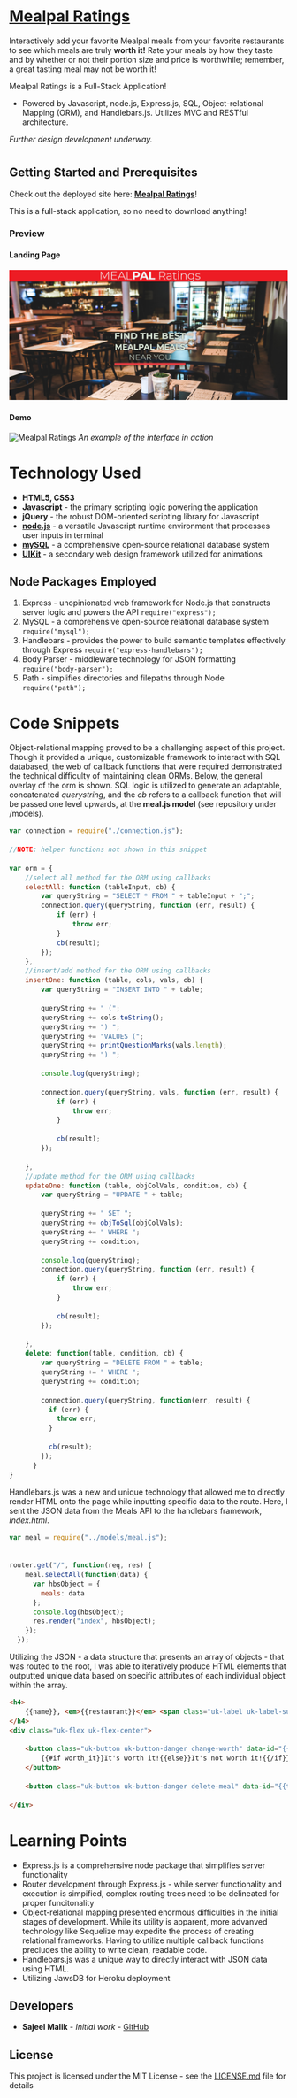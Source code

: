 # [Mealpal Ratings](https://mealpalratings.herokuapp.com/)

Interactively add your favorite Mealpal meals from your favorite restaurants to see which meals are truly **worth it!** Rate your meals by how they taste and by whether or not their portion size and price is worthwhile; remember, a great tasting meal may not be worth it!

Mealpal Ratings is a Full-Stack Application! 

* Powered by Javascript, node.js, Express.js, SQL, Object-relational Mapping (ORM), and Handlebars.js. Utilizes MVC and RESTful architecture.

*Further design development underway.*
#

## Getting Started and Prerequisites

Check out the deployed site here: 
[**Mealpal Ratings**](https://mealpalratings.herokuapp.com/)!

This is a full-stack application, so no need to download anything!

### Preview 

#### Landing Page

![Mealpal Ratings](https://raw.githubusercontent.com/sajeelmalik/Mealpal-Ratings/master/public/assets/previewv2.png "Mealpal Ratings")

#### Demo

![Mealpal Ratings](./public/assets/preview.gif  "Mealpal Ratings")
*An example of the interface in action*


# Technology Used

* **HTML5, CSS3** 
* **Javascript** - the primary scripting logic powering the application
* **jQuery** - the robust DOM-oriented scripting library for Javascript
* [**node.js**](https://nodejs.org/en/) - a versatile Javascript runtime environment that processes user inputs in terminal
* [**mySQL**](https://www.mysql.com/) - a comprehensive open-source relational database system
* [**UIKit**](https://getuikit.com/docs/) - a secondary web design framework utilized for animations


## Node Packages Employed

1. Express - unopinionated web framework for Node.js that constructs server logic and powers the API
``` require("express"); ```
2. MySQL - a comprehensive open-source relational database system
``` require("mysql"); ```
3. Handlebars - provides the power to build semantic templates effectively through Express
``` require("express-handlebars"); ```
4. Body Parser - middleware technology for JSON formatting
``` require("body-parser"); ```
5. Path - simplifies directories and filepaths through Node
``` require("path"); ```

# Code Snippets

Object-relational mapping proved to be a challenging aspect of this project. Though it provided a unique, customizable framework to interact with SQL databased, the web of callback functions that were required demonstrated the technical difficulty of maintaining clean ORMs. Below, the general overlay of the orm is shown. SQL logic is utilized to generate an adaptable, concatenated *querystring*,  and the *cb* refers to a callback function that will be passed one level upwards, at the **meal.js model** (see repository under /models).

```Javascript
var connection = require("./connection.js");

//NOTE: helper functions not shown in this snippet

var orm = {
    //select all method for the ORM using callbacks
    selectAll: function (tableInput, cb) {
        var queryString = "SELECT * FROM " + tableInput + ";";
        connection.query(queryString, function (err, result) {
            if (err) {
                throw err;
            }
            cb(result);
        });
    },
    //insert/add method for the ORM using callbacks
    insertOne: function (table, cols, vals, cb) {
        var queryString = "INSERT INTO " + table;

        queryString += " (";
        queryString += cols.toString();
        queryString += ") ";
        queryString += "VALUES (";
        queryString += printQuestionMarks(vals.length);
        queryString += ") ";

        console.log(queryString);

        connection.query(queryString, vals, function (err, result) {
            if (err) {
                throw err;
            }

            cb(result);
        });

    },
    //update method for the ORM using callbacks
    updateOne: function (table, objColVals, condition, cb) {
        var queryString = "UPDATE " + table;

        queryString += " SET ";
        queryString += objToSql(objColVals);
        queryString += " WHERE ";
        queryString += condition;

        console.log(queryString);
        connection.query(queryString, function (err, result) {
            if (err) {
                throw err;
            }

            cb(result);
        });

    },
    delete: function(table, condition, cb) {
        var queryString = "DELETE FROM " + table;
        queryString += " WHERE ";
        queryString += condition;
    
        connection.query(queryString, function(err, result) {
          if (err) {
            throw err;
          }
    
          cb(result);
        });
      }
}

```
Handlebars.js was a new and unique technology that allowed me to directly render HTML onto the page while inputting specific data to the route. Here, I sent the JSON data from the Meals API to the handlebars framework, *index.html*.
```Javascript
var meal = require("../models/meal.js");


router.get("/", function(req, res) {
    meal.selectAll(function(data) {
      var hbsObject = {
        meals: data
      };
      console.log(hbsObject);
      res.render("index", hbsObject);
    });
  });
```
Utilizing the JSON - a data structure that presents an array of objects - that was routed to the root, I was able to iteratively produce HTML elements that outputted unique data based on specific attributes of each individual object within the array.
```HTML
<h4>
    {{name}}, <em>{{restaurant}}</em> <span class="uk-label uk-label-success">Rating: {{flavor_rating}}</span>
</h4>
<div class="uk-flex uk-flex-center">

    <button class="uk-button uk-button-danger change-worth" data-id="{{id}}" data-worth="{{worth_it}}">
        {{#if worth_it}}It's worth it!{{else}}It's not worth it!{{/if}}
    </button>

    <button class="uk-button uk-button-danger delete-meal" data-id="{{this.id}}">DELETE!</button>

</div>
```

# Learning Points

* Express.js is a comprehensive node package that simplifies server functionality
* Router development through Express.js - while server functionality and execution is simpified, complex routing trees need to be delineated for proper funcitonality
* Object-relational mapping presented enormous difficulties in the initial stages of development. While its utility is apparent, more advanved technology like Sequelize may expedite the process of creating relational frameworks. Having to utilize multiple callback functions precludes the ability to write clean, readable code.
* Handlebars.js was a unique way to directly interact with JSON data using HTML.
* Utilizing JawsDB for Heroku deployment

## Developers

* **Sajeel Malik** - *Initial work* - [GitHub](https://github.com/sajeelmalik)


## License

This project is licensed under the MIT License - see the [LICENSE.md](LICENSE.md) file for details

